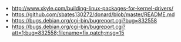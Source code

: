 - http://www.xkyle.com/building-linux-packages-for-kernel-drivers/
- https://github.com/sbates130272/donard/blob/master/README.md
- https://bugs.debian.org/cgi-bin/bugreport.cgi?bug=832558
- https://bugs.debian.org/cgi-bin/bugreport.cgi?att=1;bug=832558;filename=fix.patch;msg=15
